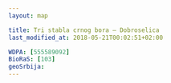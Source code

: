```yaml
---
layout: map

title: Tri stabla crnog bora – Dobroselica
last_modified_at: 2018-05-21T00:02:51+02:00

WDPA: [555589092]
BioRaS: [103]
geoSrbija:
---
```

